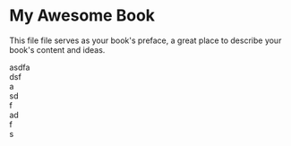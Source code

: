 # My Awesome Book

This file file serves as your book's preface, a great place to describe your book's content and ideas.

asdfa  
dsf  
a  
sd  
f  
ad    
f  
s  

